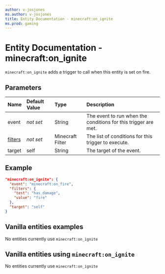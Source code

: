 ```yaml
---
author: v-josjones
ms.author: v-josjones
title: Entity Documentation - minecraft:on_ignite
ms.prod: gaming
---
```


# Entity Documentation - minecraft:on_ignite

`minecraft:on_ignite` adds a trigger to call when this entity is set on fire.

## Parameters

|Name |Default Value  |Type  |Description  |
|:----------|:----------|:----------|:----------|
|event|*not set* | String|  The event to run when the conditions for this trigger are met. |
|[filters](../FilterList.md)|*not set* | Minecraft Filter| The list of conditions for this trigger to execute. |
|target| self| String| The target of the event. |

## Example

```json
"minecraft:on_ignite": {
  "event": "minecraft:on_fire",
  "filters": {
    "test": "has_damage",
    "value": "fire"
  },
  "target": "self"
}
```

## Vanilla entities examples

No entities currently use `minecraft:on_ignite`

## Vanilla entities using `minecraft:on_ignite`

No entities currently use `minecraft:on_ignite`
